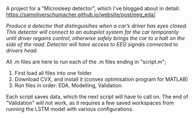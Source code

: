 A project for a "Microsleep detector", which I've blogged about in detail: https://samoliverschumacher.github.io/website/post/eeg_eda/

*Produce a detector that distinguisihes when a car’s driver has eyes closed. This detector will connect to an autopilot system for the car temporarily until driver regains control, otherwise safely brings the car to a halt on the side of the road. Detector will have access to EEG signals connected to drivers head.*

All .m files are here to run each of the .m files ending in "script.m";
1. First load all files into one folder
2. Download CVX, and install it (convex optimisation program for MATLAB)
3. Run files in order: EDA, Modelling, Validation.

Each script saves data, which the next script will have to call on.
The end of "Validation" will not work, as it requires a few saved workspaces from running the LSTM model with various configurations.

